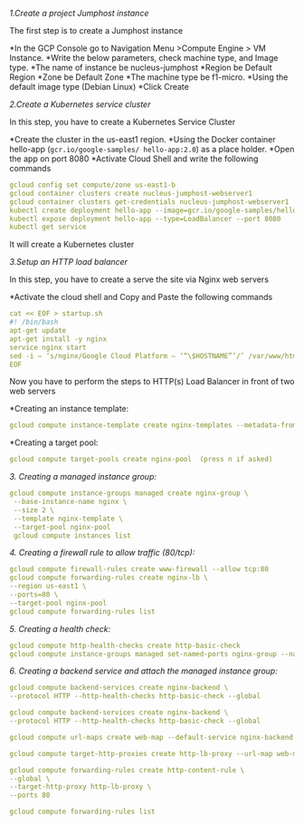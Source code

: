 *1.Create a project Jumphost instance*

The first step is to create a Jumphost instance

*In the GCP Console go to Navigation Menu >Compute Engine > VM Instance.
*Write the below parameters, check machine type, and Image type.
*The name of instance be nucleus-jumphost
*Region be Default Region
*Zone be Default Zone
*The machine type be f1-micro.
*Using the default image type (Debian Linux)
*Click Create


*2.Create a Kubernetes service cluster*

In this step, you have to create a Kubernetes Service Cluster

*Create the cluster in the us-east1 region.
*Using the Docker container hello-app (`gcr.io/google-samples/ hello-app:2.0`) as a place holder.
*Open the app on port 8080
*Activate Cloud Shell and write the following commands
  ```yaml
  gcloud config set compute/zone us-east1-b
  gcloud container clusters create nucleus-jumphost-webserver1
  gcloud container clusters get-credentials nucleus-jumphost-webserver1
  kubectl create deployment hello-app --image=gcr.io/google-samples/hello-app:2.0
  kubectl expose deployment hello-app --type=LoadBalancer --port 8080
  kubectl get service
  ```
It will create a Kubernetes cluster


*3.Setup an HTTP load balancer*

In this step, you have to create a serve the site via Nginx web servers

*Activate the cloud shell and Copy and Paste the following commands
  ```yaml
  cat << EOF > startup.sh
  #! /bin/bash
  apt-get update
  apt-get install -y nginx
  service nginx start
  sed -i — ‘s/nginx/Google Cloud Platform — ‘“\$HOSTNAME”’/’ /var/www/html/index.nginx-debian.html
  EOF
  ```
Now you have to perform the steps to HTTP(s) Load Balancer in front of two web servers

*Creating an instance template:
  ```yaml
  gcloud compute instance-template create nginx-templates --metadata-from-file startup-script=startup.sh
```
*Creating a target pool:
  ```yaml
  gcloud compute target-pools create nginx-pool  (press n if asked)
  ```

*3. Creating a managed instance group:*
 ```yaml 
 gcloud compute instance-groups managed create nginx-group \
  --base-instance-name nginx \
  --size 2 \
  --template nginx-template \
  --target-pool nginx-pool 
  gcloud compute instances list
  ```

*4. Creating a firewall rule to allow traffic (80/tcp):*
  ```yaml
  gcloud compute firewall-rules create www-firewall --allow tcp:80
  gcloud compute forwarding-rules create nginx-lb \
  --region us-east1 \
  --ports=80 \
  --target-pool nginx-pool
  gcloud compute forwarding-rules list
  ```

*5. Creating a health check:*  
  ```yaml
  gcloud compute http-health-checks create http-basic-check
  gcloud compute instance-groups managed set-named-ports nginx-group --named-ports http:80
  ```

*6. Creating a backend service and attach the managed instance group:*
  ```yaml
  gcloud compute backend-services create nginx-backend \
  --protocol HTTP --http-health-checks http-basic-check --global
  ```
  ```yaml
  gcloud compute backend-services create nginx-backend \
  --protocol HTTP --http-health-checks http-basic-check --global
  
  gcloud compute url-maps create web-map --default-service nginx-backend
  ```
  ```yaml
  gcloud compute target-http-proxies create http-lb-proxy --url-map web-map
  
  gcloud compute forwarding-rules create http-content-rule \
  --global \
  --target-http-proxy http-lb-proxy \
  --ports 80
  ```
  ```yaml
  gcloud compute forwarding-rules list
  ```
